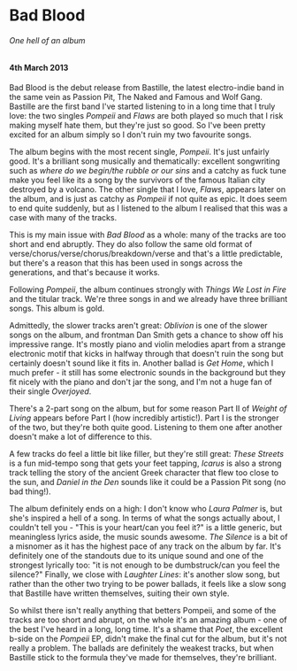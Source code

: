 # Bad Blood

###### One hell of an album

#### 4th March 2013

Bad Blood is the debut release from Bastille, the latest electro-indie band in the same vein as Passion Pit, The Naked and Famous and Wolf Gang. Bastille are the first band I've started listening to in a long time that I truly love: the two singles _Pompeii_ and _Flaws_ are both played so much that I risk making myself hate them, but they're just so good. So I've been pretty excited for an album simply so I don't ruin my two favourite songs. 

The album begins with the most recent single, _Pompeii_. It's just unfairly good. It's a brilliant song musically and thematically: excellent songwriting such as _where do we begin/the rubble or our sins_ and a catchy as fuck tune make you feel like its a song by the survivors of the famous Italian city destroyed by a volcano. The other single that I love, _Flaws_, appears later on the album, and is just as catchy as _Pompeii_ if not quite as epic. It does seem to end quite suddenly, but as I listened to the album I realised that this was a case with many of the tracks.

This is my main issue with _Bad Blood_ as a whole: many of the tracks are too short and end abruptly. They do also follow the same old format of verse/chorus/verse/chorus/breakdown/verse and that's a little predictable, but there's a reason that this has been used in songs across the generations, and that's because it works. 

Following _Pompeii_, the album continues strongly with _Things We Lost in Fire_ and the titular track. We're three songs in and we already have three brilliant songs. This album is gold.

Admittedly, the slower tracks aren't great: _Oblivion_ is one of the slower songs on the album, and frontman Dan Smith gets a chance to show off his impressive range. It's mostly piano and violin melodies apart from a strange electronic motif that kicks in halfway through that doesn't ruin the song but certainly doesn't sound like it fits in. Another ballad is _Get Home_, which I much prefer - it still has some electronic sounds in the background but they fit nicely with the piano and don't jar the song, and I'm not a huge fan of their single _Overjoyed_.

There's a 2-part song on the album, but for some reason Part II of _Weight of Living_ appears before Part I (how incredibly artistic!). Part I is the stronger of the two, but they're both quite good. Listening to them one after another doesn't make a lot of difference to this.

A few tracks do feel a little bit like filler, but they're still great: _These Streets_ is a fun mid-tempo song that gets your feet tapping, _Icarus_ is also a strong track telling the story of the ancient Greek character that flew too close to the sun, and _Daniel in the Den_ sounds like it could be a Passion Pit song (no bad thing!).

The album definitely ends on a high: I don't know who _Laura Palmer_ is, but she's inspired a hell of a song. In terms of what the songs actually about, I couldn't tell you - "This is your heart/can you feel it?" is a little generic, but meaningless lyrics aside, the music sounds awesome. _The Silence_ is a bit of a misnomer as it has the highest pace of any track on the album by far. It's definitely one of the standouts due to its unique sound and one of the strongest lyrically too: "it is not enough to be dumbstruck/can you feel the silence?" Finally, we close with _Laughter Lines_: it's another slow song, but rather than the other two trying to be power ballads, it feels like a slow song that Bastille have written themselves, suiting their own style.

So whilst there isn't really anything that betters Pompeii, and some of the tracks are too short and abrupt, on the whole it's an amazing album - one of the best I've heard in a long, long time. It's a shame that _Poet_, the excellent b-side on the _Pompeii_ EP, didn't make the final cut for the album, but it's not really a problem. The ballads are definitely the weakest tracks, but when Bastille stick to the formula they've made for themselves, they're brilliant. 